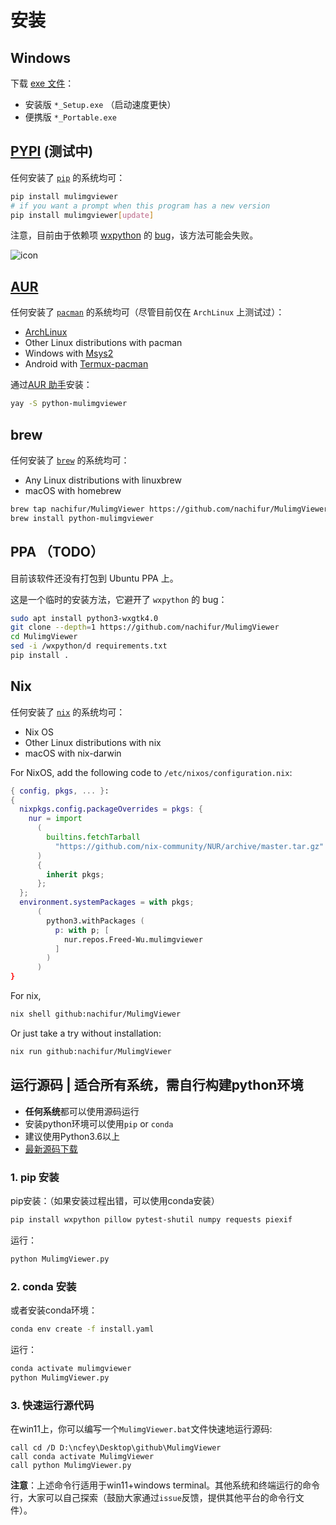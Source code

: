 # 安装

## Windows

下载 [exe 文件](https://github.com/nachifur/MulimgViewer/releases)：

- 安装版 `*_Setup.exe` （启动速度更快）
- 便携版 `*_Portable.exe`

## [PYPI](https://pypi.org/project/mulimgviewer/) (测试中)

任何安装了 [`pip`](https://github.com/pypa/pip) 的系统均可：

```sh
pip install mulimgviewer
# if you want a prompt when this program has a new version
pip install mulimgviewer[update]
```

注意，目前由于依赖项 [wxpython](https://github.com/wxWidgets/Phoenix)
的 [bug](https://github.com/wxWidgets/Phoenix/issues/2225)，该方法可能会失败。

![icon](https://user-images.githubusercontent.com/32936898/224473440-2088edd7-42e5-45a3-a403-515e2daa019a.jpg)

## [AUR](https://aur.archlinux.org/packages/python-mulimgviewer)

任何安装了 [`pacman`](https://archlinux.org/pacman/) 的系统均可（尽管目前仅在
`ArchLinux` 上测试过）：

- [ArchLinux](https://archlinux.org/)
- Other Linux distributions with pacman
- Windows with [Msys2](https://www.msys2.org/)
- Android with [Termux-pacman](https://github.com/termux-pacman)

通过[AUR 助手](https://wiki.archlinuxcn.org/wiki/AUR_%E5%8A%A9%E6%89%8B)安装：

```sh
yay -S python-mulimgviewer
```

## brew

任何安装了 [`brew`](https://github.com/Homebrew/brew) 的系统均可：

- Any Linux distributions with linuxbrew
- macOS with homebrew

```sh
brew tap nachifur/MulimgViewer https://github.com/nachifur/MulimgViewer
brew install python-mulimgviewer
```

## PPA （TODO）

目前该软件还没有打包到 Ubuntu PPA 上。

这是一个临时的安装方法，它避开了 `wxpython` 的 bug：

```sh
sudo apt install python3-wxgtk4.0
git clone --depth=1 https://github.com/nachifur/MulimgViewer
cd MulimgViewer
sed -i /wxpython/d requirements.txt
pip install .
```

## Nix

任何安装了 [`nix`](https://github.com/NixOS/nix) 的系统均可：

- Nix OS
- Other Linux distributions with nix
- macOS with nix-darwin

For NixOS, add the following code to `/etc/nixos/configuration.nix`:

```nix
{ config, pkgs, ... }:
{
  nixpkgs.config.packageOverrides = pkgs: {
    nur = import
      (
        builtins.fetchTarball
          "https://github.com/nix-community/NUR/archive/master.tar.gz"
      )
      {
        inherit pkgs;
      };
  };
  environment.systemPackages = with pkgs;
      (
        python3.withPackages (
          p: with p; [
            nur.repos.Freed-Wu.mulimgviewer
          ]
        )
      )
}
```

For nix,

```sh
nix shell github:nachifur/MulimgViewer
```

Or just take a try without installation:

```sh
nix run github:nachifur/MulimgViewer
```

## 运行源码 | 适合所有系统，需自行构建python环境
* **任何系统**都可以使用源码运行
* 安装python环境可以使用`pip` or `conda`
* 建议使用Python3.6以上
* [最新源码下载](https://codeload.github.com/nachifur/MulimgViewer/zip/refs/heads/master)

### 1. pip 安装
pip安装：（如果安装过程出错，可以使用conda安装）
```bash
pip install wxpython pillow pytest-shutil numpy requests piexif
```
运行：
```python
python MulimgViewer.py
```
### 2. conda 安装
或者安装conda环境：
```bash
conda env create -f install.yaml
```
运行：
```python
conda activate mulimgviewer
python MulimgViewer.py
```
### 3. 快速运行源代码
在win11上，你可以编写一个`MulimgViewer.bat`文件快速地运行源码:
```
call cd /D D:\ncfey\Desktop\github\MulimgViewer
call conda activate MulimgViewer
call python MulimgViewer.py
```
**注意**：上述命令行适用于win11+windows terminal。其他系统和终端运行的命令行，大家可以自己探索（鼓励大家通过`issue`反馈，提供其他平台的命令行文件）。
